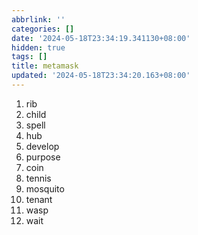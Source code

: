 ```yaml
---
abbrlink: ''
categories: []
date: '2024-05-18T23:34:19.341130+08:00'
hidden: true
tags: []
title: metamask
updated: '2024-05-18T23:34:20.163+08:00'
---
```

1. rib
2. child
3. spell
4. hub
5. develop
6. purpose
7. coin
8. tennis
9. mosquito
10. tenant
11. wasp
12. wait
